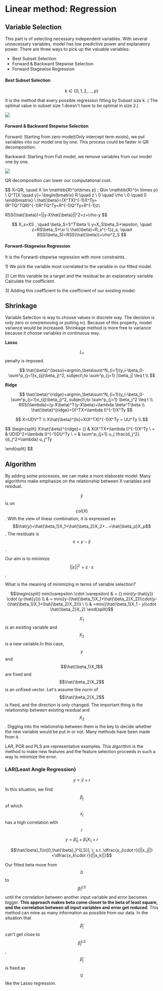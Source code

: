 # Linear method: Regression

## Variable Selection

This part is of selecting necessary independent variables. With several unnecessary variables, model has low predictive power and explanatory power. There are three ways to pick up the valuable variables:

* Best Subset Selection
* Forward & Backward Stepwise Selection
* Forward Stagewise Regression

#### Best Subset Selection

$$
k \in \{0,1,2,...,p\}
$$

It is the method that every possible regression fitting by Subset size k. ( The optimal value in subset size 1 doesn't have to be optimal in size 2.)

![](<../../.gitbook/assets/image (14).png>)



#### Forward & Backward Stepwise Selection

Forward: Starting from zero model(Only intercept term exists), we put variables into our model one by one. This process could be faster in QR decomposition.

Backward: Starting from Full model, we remove variables from our model one by one.

![](<../../.gitbook/assets/image (15).png>)



QR decomposition can lower our computational cost.

$$
X=QR, \quad X \in \mathbb{R}^{n\times p}  \; Q\in \mathbb{R}^{n \times p} \\
Q^T[X \quad y]=
\begin{bmatrix}
R \quad z \\ 0 \quad \rho \\ 0 \quad 0
\end{bmatrix}
\\
\hat{\beta}=(X^TX)^{-1}X^Ty=(R^TQ^TQR)^{-1}R^TQ^Ty=R^{-1}Q^Ty=R^{-1}z\\



RSS(\hat{\beta})=||y-X\hat{\beta}||^2=z+\rho-y
$$

$$
X_s=XS , \quad \beta_S=S^T\beta \\
y=X_S\beta_S+\epsilon, \quad z=RS\beta_S+\xi \\
\hat{\beta}=R_s^{-1}z_s, \quad 
 RSS(\beta_S)=RSS(\hat{\beta})+\rho^2_S
$$

#### Forward-Stagewise Regression

It is the Forward-stepwise regression with more constraints.

1\) We pick the variable most correlated to the variable in our fitted model.

2\) Let this variable be a target and the residual be an explanatory variable. Calculate the coefficient.

3\) Adding this coefficient to the coefficient of our existing model.



## Shrinkage

&#x20; Variable Selection is way to choose values in discrete way. The decision is only zero or one(removing or putting in). Because of this property, model variance would be increased. Shrinkage method is more free to variance because it choose variables in continuous way.

**Lasso**

$$L_1$$penalty is imposed.

$$
\hat{\beta}^{lasso}=argmin_\beta\sum^N_{i=1}(y_i-\beta_0-\sum^p_{j=1}x_{ij}\beta_j)^2, subject\;to \sum^p_{j=1} |\beta_j| \leq t \\
$$

&#x20;

**Ridge**&#x20;

$$
\hat{\beta}^{ridge}=argmin_\beta\sum^N_{i=1}(y_i-\beta_0-\sum^p_{j=1}x_{ij}\beta_j)^2, subject\;to \sum^p_{j=1} \beta_j^2 \leq t \\
RSS(\lambda)=(y-X\beta)^T(y-X\beta)+\lambda \beta^T\beta \\
\hat{\beta}^{ridge}=(X^TX+\lambda I)^{-1}X^Ty
$$

$$
X=UDV^T \\
X\hat{\beta}^{ls}=X(X^TX)^{-1}X^Ty = UU^Ty \\
$$

$$
\begin{split}
X\hat{\beta}^{ridge}= {} & X(X^TX+\lambda I)^{-1}X^Ty \\
= & UD(D^2+\lambda I)^{-1}DU^Ty \\
= & \sum^p_{j=1} u_j \frac{d_j^2}{d_j^2+\lambda} u_j^Ty

\end{split}
$$



## Algorithm

By adding some processes, we can make a more elaborate model. Many algorithms make emphasize on the relationship between X variables and residual.&#x20;

$$\hat{y}$$is on $$col(X)$$. With the view of linear combination, it is expressed as $$\hat{y}=\hat{\beta_1}X_1+\hat{\beta_2}X_2+...+\hat{\beta_p}X_p$$. The residuals is $$\varepsilon = y-\hat{y}$$.

Our aim is to minimize $$||\varepsilon||^2=\varepsilon \cdot \varepsilon$$.

What is the meaning of minimizing in terms of variable selection?

$$\begin{split} min(\varepsilon \cdot \varepsilon) & =  {}  min((y-\hat{y}) \cdot (y-\hat{y})) \\ & =  min((y-(\hat{\beta_1}X_1+\hat{\beta_2}X_2))\cdot(y-(\hat{\beta_1}X_1+\hat{\beta_2}X_2))) \  \\ & =min((\hat{\beta_1}X_1 - y)\cdot \hat{\beta_2}X_2)  \end{split}$$

$$X_1$$is an existing variable and $$X_2$$is a new variable.In this case, $$y$$and $$\hat{\beta_1}X_1$$are fixed and $$\hat{\beta_2}X_2$$is an unfixed vector. Let's assume the norm of$$\hat{\beta_2}X_2$$is fixed, and the direction is only changed. The important thing is the relationship between existing residual and $$X_2$$. Digging into the relationship between them is the key to decide whether the new variable would be put in or not. Many methods have been made from it.



LAR, PCR and PLS are representative examples. This algorithm is the method to make new features and the feature selection proceeds in such a way to minimize the error.

### LAR(Least Angle Regression)

$$
y=\bar{y}+r
$$

&#x20;   In this situation, we find $$\beta_j$$ of which $$x_j$$ has a high correlation with $$r$$&#x20;

$$
y=\hat{\beta}_0+\hat{\beta}_1X_1+r
$$

$$\hat{\beta}_1\in[0,\hat{\beta}_1^{LS}], \; s.t. \dfrac{x_j\cdot r}{||x_j||}<\dfrac{x_k\cdot r}{||x_k||}$$

&#x20;   Our fitted beta move from $$0$$ to $$\hat{\beta}_1^{LS}$$ until the correlation between another input variable and error becomes bigger. **This approach makes beta come closer to the beta of least square, and the correlation between all input variables and error get reduced**. This method can mine as many information as possible from our data. In the situation that $$\hat{\beta}_j$$ can't get close to $$\hat{\beta}_j^{LS}$$, $$\hat{\beta}_j$$ is fixed as $$0$$ like the Lasso regression.

